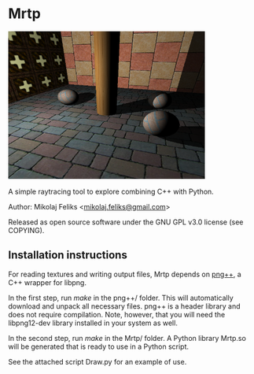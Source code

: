 # Mrtp
<img src="./sample.png" alt="Sample image" width="400" />


A simple raytracing tool to explore combining C++ with Python.<br>

Author: Mikolaj Feliks \<<mikolaj.feliks@gmail.com>\>

Released as open source software under the GNU GPL v3.0 license (see COPYING).


## Installation instructions

For reading textures and writing output files, Mrtp depends on 
[png++](http://www.nongnu.org/pngpp/), a C++ wrapper for libpng. 

In the first step, run *make* in the png++/ folder. This will automatically 
download and unpack all necessary files. png++ is a header library and 
does not require compilation. Note, however, that you will need the 
libpng12-dev library installed in your system as well.

In the second step, run *make* in the Mrtp/ folder. A Python library Mrtp.so 
will be generated that is ready to use in a Python script.

See the attached script Draw.py for an example of use.
